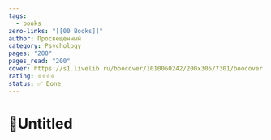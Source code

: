 ```yaml
---
tags:
  - books
zero-links: "[[00 Books]]"
author: Просвещенный
category: Psychology
pages: "200"
pages_read: "200"
cover: https://s1.livelib.ru/boocover/1010060242/200x305/7301/boocover.jpg
rating: ⭐⭐⭐⭐
status: ✅ Done
---
```

# 📔Untitled
